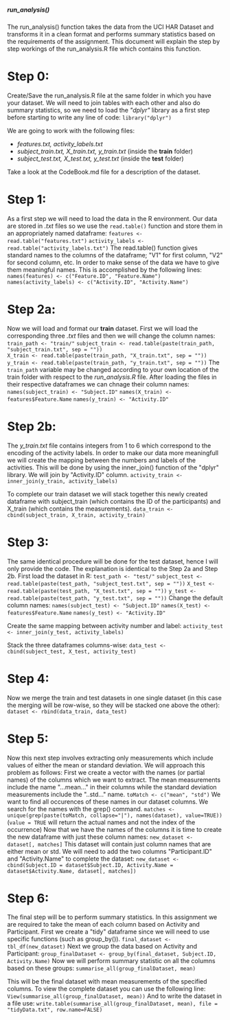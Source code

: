 ##### run_analysis()

The run_analysis() function takes the data from the UCI HAR Dataset and transforms it in a clean format and performs summary statistics based on the requirements of the assignment. This document will explain the step by step workings of the run_analysis.R file which contains this function.

# Step 0:
Create/Save the run_analysis.R file at the same folder in which you have your dataset.
We will need to join tables with each other and also do summary statistics, so we need to load the *"dplyr"* library as a first step before starting to write any line of code:
`library("dplyr")`

We are going to work with the following files:
  - *features.txt, activity_labels.txt*
  - *subject_train.txt, X_train.txt, y_train.txt* (inside the **train** folder)
  - *subject_test.txt, X_test.txt, y_test.txt* (inside the **test** folder)

Take a look at the CodeBook.md file for a description of the dataset.

# Step 1:
As a first step we will need to load the data in the R environment. Our data are stored in *.txt* files so we use the `read.table()` function and store them in an appropriately named dataframe:
`features <- read.table("features.txt")`
`activity_labels <- read.table("activity_labels.txt")`
The read.table() function gives standard names to the columns of the dataframe; "V1" for first column, "V2" for second column, etc. In order to make sense of the data we have to give them meaningful names. This is accomplished by the following lines:
`names(features) <- c("Feature.ID", "Feature.Name")`
`names(activity_labels) <- c("Activity.ID", "Activity.Name")`

# Step 2a:
Now we will load and format our **train** dataset. First we will load the corresponding three *.txt* files and then we will change the column names:\
`train_path <- "train/"`
`subject_train <- read.table(paste(train_path, "subject_train.txt", sep = ""))`  
`X_train <- read.table(paste(train_path, "X_train.txt", sep = ""))`
`y_train <- read.table(paste(train_path, "y_train.txt", sep = ""))`
The `train_path` variable may be changed according to your own location of the train folder with respect to the *run_analysis.R* file.
After loading the files in their respective dataframes we can chnage their column names:
`names(subject_train) <- "Subject.ID"`
`names(X_train) <- features$Feature.Name`
`names(y_train) <- "Activity.ID"`

# Step 2b:
The *y_train.txt* file contains integers from 1 to 6 which correspond to the encoding of the activity labels. In order to make our data more meaningfull we will create the mapping between the numbers and labels of the activities. This will be done by using the inner_join() function of the "dplyr" library. We will join by "Activity.ID" column.
`activity_train <- inner_join(y_train, activity_labels)`

To complete our train dataset we will stack together this newly created dataframe with subject_train (which contains the ID of the participants) and X_train (which contains the measurements).
`data_train <- cbind(subject_train, X_train, activity_train)`

# Step 3:
The same identical procedure will be done for the test dataset, hence I will only provide the code. The explanation is identical to the Step 2a and Step 2b.
First load the dataset in R:
`test_path <- "test/"`
`subject_test <- read.table(paste(test_path, "subject_test.txt", sep = ""))`
`X_test <- read.table(paste(test_path, "X_test.txt", sep = ""))`
`y_test <- read.table(paste(test_path, "y_test.txt", sep = ""))`
Change the default column names:
`names(subject_test) <- "Subject.ID"`
`names(X_test) <- features$Feature.Name`
`names(y_test) <- "Activity.ID"`

Create the same mapping between activity number and label:
`activity_test <- inner_join(y_test, activity_labels)`

Stack the three dataframes columns-wise:
`data_test <- cbind(subject_test, X_test, activity_test)`

# Step 4:
Now we merge the train and test datasets in one single dataset (in this case the merging will be row-wise, so they will be stacked one above the other):
`dataset <- rbind(data_train, data_test)`

# Step 5:
Now this next step involves extracting only measurements which include values of either the mean or standard deviation. We will approach this problem as follows:
First we create a vector with the names (or partial names) of the columns which we want to extract. The mean measurements include the name "...mean..." in their columns while the standard deviation measurements include the "..std..." name.
`toMatch <- c("mean", "std")`
We want to find all occurences of these names in our dataset columns. We search for the names with the grep() command.
`matches <- unique(grep(paste(toMatch, collapse="|"), names(dataset), value=TRUE))`
(`value = TRUE` will return the actual names and not the index of the occurrence)
Now that we have the names of the columns it is time to create the new dataframe with just these column names:
`new_dataset <- dataset[, matches]` 
This dataset will contain just column names that are either mean or std. We will need to add the two columns "Participant.ID" and "Activity.Name" to complete the dataset:
`new_dataset <- cbind(Subject.ID = dataset$Subject.ID, Activity.Name = dataset$Activity.Name, dataset[, matches])`

# Step 6:
The final step will be to perform summary statistics. In this assignment we are required to take the mean of each column based on Activity and Participant.
First we create a "tidy" dataframe since we will need to use specific functions (such as group_by()).
`final_dataset <- tbl_df(new_dataset)`
Next we group the data based on Activity and Participant:
`group_finalDataset <- group_by(final_dataset, Subject.ID, Activity.Name)`
Now we will perform summary statistic on all the columns based on these groups:
`summarise_all(group_finalDataset, mean)`

This will be the final dataset with mean measurements of the specified columns. To view the complete dataset you can use the following line:
`View(summarise_all(group_finalDataset, mean))`
And to write the dataset in a file use:
`write.table(summarise_all(group_finalDataset, mean), file = "tidyData.txt", row.name=FALSE)`
